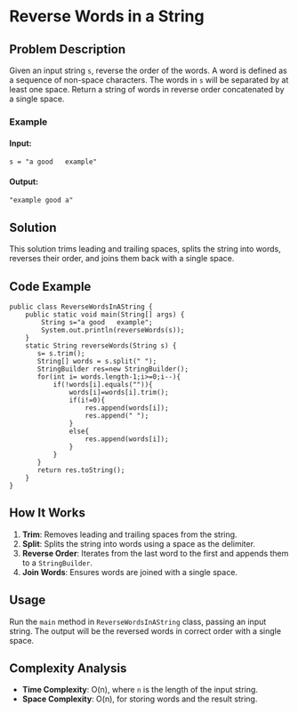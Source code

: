 # Reverse Words in a String

## Problem Description
Given an input string `s`, reverse the order of the words. A word is defined as a sequence of non-space characters. The words in `s` will be separated by at least one space. Return a string of words in reverse order concatenated by a single space.

### Example
#### Input:
```
s = "a good   example"
```
#### Output:
```
"example good a"
```

## Solution
This solution trims leading and trailing spaces, splits the string into words, reverses their order, and joins them back with a single space.

## Code Example
```java[]
public class ReverseWordsInAString {
    public static void main(String[] args) {
        String s="a good   example";
        System.out.println(reverseWords(s));
    }
    static String reverseWords(String s) {
       s= s.trim();
       String[] words = s.split(" ");
       StringBuilder res=new StringBuilder();
       for(int i= words.length-1;i>=0;i--){
           if(!words[i].equals("")){
               words[i]=words[i].trim();
               if(i!=0){
                   res.append(words[i]);
                   res.append(" ");
               }
               else{
                   res.append(words[i]);
               }
           }
       }
       return res.toString();
    }
}
```

## How It Works
1. **Trim**: Removes leading and trailing spaces from the string.
2. **Split**: Splits the string into words using a space as the delimiter.
3. **Reverse Order**: Iterates from the last word to the first and appends them to a `StringBuilder`.
4. **Join Words**: Ensures words are joined with a single space.

## Usage
Run the `main` method in `ReverseWordsInAString` class, passing an input string. The output will be the reversed words in correct order with a single space.

## Complexity Analysis
- **Time Complexity**: O(n), where `n` is the length of the input string.
- **Space Complexity**: O(n), for storing words and the result string.

